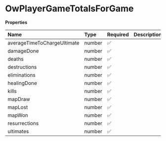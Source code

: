 # OwPlayerGameTotalsForGame

**Properties**

| Name                        | Type   | Required | Description |
| :-------------------------- | :----- | :------- | :---------- |
| averageTimeToChargeUltimate | number | ✅       |             |
| damageDone                  | number | ✅       |             |
| deaths                      | number | ✅       |             |
| destructions                | number | ✅       |             |
| eliminations                | number | ✅       |             |
| healingDone                 | number | ✅       |             |
| kills                       | number | ✅       |             |
| mapDraw                     | number | ✅       |             |
| mapLost                     | number | ✅       |             |
| mapWon                      | number | ✅       |             |
| resurrections               | number | ✅       |             |
| ultimates                   | number | ✅       |             |
